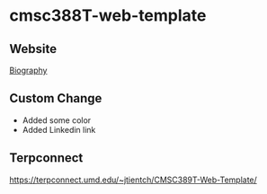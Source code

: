 # cmsc388T-web-template

## Website
[Biography](https://jessymanuella.github.io/CMSC389T-Web-Template/)

## Custom Change
- Added some color
- Added Linkedin link

## Terpconnect 
https://terpconnect.umd.edu/~jtientch/CMSC389T-Web-Template/

